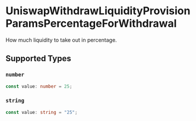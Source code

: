 # UniswapWithdrawLiquidityProvisionParamsPercentageForWithdrawal

How much liquidity to take out in percentage.


## Supported Types

### `number`

```typescript
const value: number = 25;
```

### `string`

```typescript
const value: string = "25";
```

